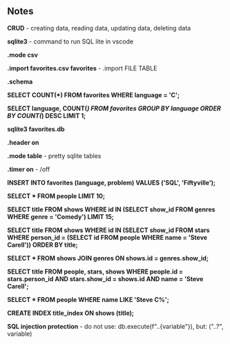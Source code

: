 ## Notes

**CRUD** - creating data, reading data, updating data, deleting data

**sqlite3** - command to run SQL lite in vscode

**.mode csv**

**.import favorites.csv favorites** - .import FILE TABLE

**.schema**

**SELECT COUNT(*) FROM favorites WHERE language = 'C';**

**SELECT language, COUNT(*) FROM favorites GROUP BY language ORDER BY COUNT(*) DESC LIMIT 1;**

**sqlite3 favorites.db**

**.header on**

**.mode table** - pretty sqlite tables

**.timer on** - /off

**INSERT INTO favorites (language, problem) VALUES ('SQL', 'Fiftyville');**

**SELECT * FROM people LIMIT 10;** 

**SELECT title FROM shows WHERE id IN (SELECT show_id FROM genres WHERE genre = 'Comedy') LIMIT 15;**

**SELECT title FROM shows WHERE id IN (SELECT show_id FROM stars WHERE person_id = (SELECT id FROM people WHERE name = 'Steve Carell')) ORDER BY title;**

**SELECT * FROM shows JOIN genres ON shows.id = genres.show_id;**

**SELECT title FROM people, stars, shows WHERE people.id = stars.person_id AND stars.show_id = shows.id AND name = 'Steve Carell';**

**SELECT * FROM people WHERE name LIKE 'Steve C%';**

**CREATE INDEX title_index ON shows (title);**

**SQL injection protection** - do not use: db.execute(f"..{variable"}), but: ("..?", variable)
